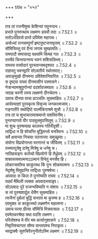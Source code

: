 +++
title = "०५२"

+++


  
तत्र तां रजनीमुष्य केशिन्यां रघुनन्दनः।  
प्रभाते पुनरुत्थाय लक्ष्मणः प्रययौ तदा ॥ 7.52.1 ॥   
ततोऽर्धदिवसे प्राप्ते प्रविवेश महारथः।  
अयोध्यां रत्नसम्पूर्णां हृष्टपुष्टजनावृताम् ॥ 7.52.2 ॥   
सौमित्रिस्तु परं दैन्यं जगाम सुमहामतिः।  
रामपादौ समासाद्य वक्ष्यामि किमहं गतः ॥ 7.52.3 ॥   
तस्यैवं चिन्तयानस्य भवनं शशिसन्निभम्।  
रामस्य परमोदारं पुरस्तान्समदृश्यत ॥ 7.52.4 ॥   
राज्ञस्तु भवनद्वारि सोऽवतीर्य रथोत्तमात्।  
अवाङ्मुखो दीनमनाः प्रविवेशानिवारितः ॥ 7.52.5 ॥   
स दृष्ट्वा राघवं दीनमासीनं परमासने।  
नेत्राभ्यामश्रुपूर्णाभ्यां ददर्शाग्रजमग्रतः ॥ 7.52.6 ॥   
जग्राह चरणौ तस्य लक्ष्मणो दीनचेतनः।  
उवाच दीनया वाचा प्राञ्जलिः सुसमाहितः ॥ 7.52.7 ॥   
आर्यस्याज्ञां पुरस्कृत्य विसृज्य जनकात्मजाम्।  
गङ्गातीरे यथोद्दिष्टे वाल्मीकेराश्रमे शुचौ ॥ 7.52.8 ॥   
तत्र तां च शुभाचारामाश्रमान्ते यशस्विनीम्।  
पुनरप्यागतो वीर पादमूलमुपासितुम् ॥ 7.52.9 ॥   
मा शुचः पुरुषव्याघ्र कालस्य गतिरीदृशी।  
त्वद्विधा न हि शोचन्ति बुद्धिमन्तो मनस्विनः ॥ 7.52.10 ॥   
सर्वे क्षयान्ता निचयाः पतनान्ताः समुच्छ्रयाः।  
संयोगा विप्रयोगान्ता मरणान्तं च जीवितम् ॥ 7.52.11 ॥   
तस्मात्पुत्रेषु दारेषु मित्रेषु च धनेषु च।  
नातिप्रसङ्गः कर्तव्यो विप्रयोगो हि तैर्ध्रुवम् ॥ 7.52.12 ॥   
शक्तस्त्वमात्मनाऽऽत्मानं विनेतुं मनसैव हि।  
लोकान्सर्वांश्च काकुत्स्थ किं पुनः शोकमात्मनः ॥ 7.52.13 ॥   
नेदृशेषु विमुह्यन्ति त्वद्विधाः पुरुषर्षभाः।  
अपवादः स किल ते पुनरेष्यति राघव ॥ 7.52.14 ॥   
यदर्थं मैथिली त्यक्ता अपवादभयान्नृप।  
सोऽपवादः पुरे राजन्भविष्यति न संशयः ॥ 7.52.15 ॥   
स त्वं पुरुषशार्दूल धैर्येण सुसमाहितः।  
त्यजैनां दुर्बलां बुद्धिं सन्तापं मा कुरुष्व ह ॥ 7.52.16 ॥   
एवमुक्तः स काकुत्स्थो लक्ष्मणेन महात्मना।  
उवाच परया प्रीत्या सौमित्रिं मित्रवत्सलः ॥ 7.52.17 ॥   
एवमेतन्नरश्रेष्ठ यथा वदसि लक्ष्मण।  
परितोषश्च मे वीर मम कार्यानुशासने ॥ 7.52.18 ॥   
निवृत्तिश्चागता सौम्य सन्तापश्च निराकृतः।  
भवद्वाक्यैः सुरुचिरैरनुनीतोऽस्मि लक्ष्मण ॥ 7.52.19 ॥   
